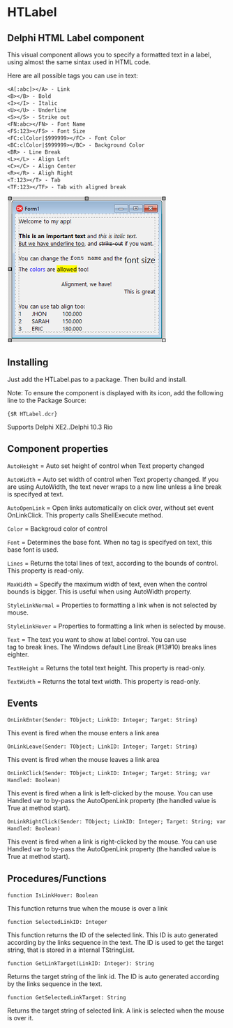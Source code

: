 # HTLabel
## Delphi HTML Label component

This visual component allows you to specify a formatted text in a label, using almost the same sintax used in HTML code.

Here are all possible tags you can use in text:

```
<A[:abc]></A> - Link
<B></B> - Bold
<I></I> - Italic
<U></U> - Underline
<S></S> - Strike out
<FN:abc></FN> - Font Name
<FS:123></FS> - Font Size
<FC:clColor|$999999></FC> - Font Color
<BC:clColor|$999999></BC> - Background Color
<BR> - Line Break
<L></L> - Align Left
<C></C> - Align Center
<R></R> - Aligh Right
<T:123></T> - Tab
<TF:123></TF> - Tab with aligned break
```

![Design-time example](htlabel_print.png?raw=true "Design-time example")

## Installing

Just add the HTLabel.pas to a package. Then build and install.

Note: To ensure the component is displayed with its icon, add the following line to the Package Source:
```
{$R HTLabel.dcr}
```

Supports Delphi XE2..Delphi 10.3 Rio

## Component properties

`AutoHeight` = Auto set height of control when Text property changed

`AutoWidth` = Auto set width of control when Text property changed.
If you are using AutoWidth, the text never wraps to a new line unless a line break is specifyed at text.

`AutoOpenLink` = Open links automatically on click over, without set event OnLinkClick.
This property calls ShellExecute method.

`Color` = Backgroud color of control

`Font` = Determines the base font. When no tag is specifyed on text, this base font is used.

`Lines` = Returns the total lines of text, according to the bounds of control. This property is read-only.

`MaxWidth` = Specify the maximum width of text, even when the control bounds is bigger. This is useful when using AutoWidth property.

`StyleLinkNormal` = Properties to formatting a link when is not selected by mouse.

`StyleLinkHover` = Properties to formatting a link when is selected by mouse.

`Text` = The text you want to show at label control. You can use <BR> tag to break lines. The Windows default Line Break (#13#10) breaks lines eighter.

`TextHeight` = Returns the total text height. This property is read-only.

`TextWidth` = Returns the total text width. This property is read-only.

## Events

```
OnLinkEnter(Sender: TObject; LinkID: Integer; Target: String)
```
This event is fired when the mouse enters a link area

```
OnLinkLeave(Sender: TObject; LinkID: Integer; Target: String)
```
This event is fired when the mouse leaves a link area

```
OnLinkClick(Sender: TObject; LinkID: Integer; Target: String; var Handled: Boolean)
```
This event is fired when a link is left-clicked by the mouse. You can use Handled var to by-pass the AutoOpenLink property (the handled value is True at method start).

```
OnLinkRightClick(Sender: TObject; LinkID: Integer; Target: String; var Handled: Boolean)
```
This event is fired when a link is right-clicked by the mouse. You can use Handled var to by-pass the AutoOpenLink property (the handled value is True at method start).

## Procedures/Functions

```
function IsLinkHover: Boolean
```
This function returns true when the mouse is over a link

```
function SelectedLinkID: Integer
```
This function returns the ID of the selected link. This ID is auto generated according by the links sequence in the text. The ID is used to get the target string, that is stored in a internal TStringList.

```
function GetLinkTarget(LinkID: Integer): String
```
Returns the target string of the link id. The ID is auto generated according by the links sequence in the text.

```
function GetSelectedLinkTarget: String
```
Returns the target string of selected link. A link is selected when the mouse is over it.
